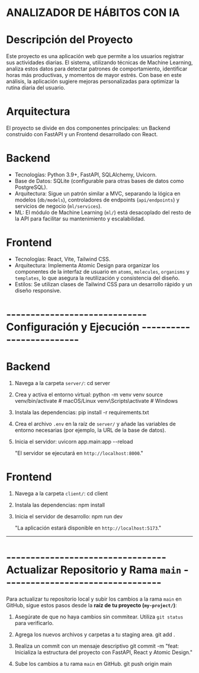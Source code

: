 # ANALIZADOR DE HÁBITOS CON IA #

# Descripción del Proyecto
Este proyecto es una aplicación web que permite a los usuarios registrar sus actividades diarias. El sistema, utilizando técnicas de Machine Learning, analiza estos datos para detectar patrones de comportamiento, identificar horas más productivas, y momentos de mayor estrés. Con base en este análisis, la aplicación sugiere mejoras personalizadas para optimizar la rutina diaria del usuario.

# Arquitectura
El proyecto se divide en dos componentes principales: un Backend construido con FastAPI y un Frontend desarrollado con React.

# Backend
-  Tecnologías: Python 3.9+, FastAPI, SQLAlchemy, Uvicorn.
-  Base de Datos: SQLite (configurable para otras bases de datos como PostgreSQL).
-  Arquitectura: Sigue un patrón similar a MVC, separando la lógica en modelos (`db/models`), controladores de endpoints (`api/endpoints`) y servicios de negocio (`ml/services`).
-  ML: El módulo de Machine Learning (`ml/`) está desacoplado del resto de la API para facilitar su mantenimiento y escalabilidad.

# Frontend
-  Tecnologías: React, Vite, Tailwind CSS.
-  Arquitectura: Implementa Atomic Design para organizar los componentes de la interfaz de usuario en `atoms`, `molecules`, `organisms` y `templates`, lo que asegura la reutilización y consistencia del diseño.
-  Estilos: Se utilizan clases de Tailwind CSS para un desarrollo rápido y un diseño responsive.

# ----------------------------- Configuración y Ejecución ------------------------- #

# Backend
1.  Navega a la carpeta `server/`:
    cd server

2.  Crea y activa el entorno virtual:
    python -m venv venv
    source venv/bin/activate  # macOS/Linux
    venv\Scripts\activate      # Windows

3.  Instala las dependencias:
    pip install -r requirements.txt
    
4.  Crea el archivo `.env` en la raíz de `server/` y añade las variables de entorno necesarias (por ejemplo, la URL de la base de datos).

5.  Inicia el servidor:
    uvicorn app.main:app --reload

    "El servidor se ejecutará en `http://localhost:8000`."

# Frontend
1.  Navega a la carpeta `client/`:
    cd client

2.  Instala las dependencias:
    npm install

3.  Inicia el servidor de desarrollo:
    npm run dev

    "La aplicación estará disponible en `http://localhost:5173`."

---

# --------------------------------- Actualizar Repositorio y Rama `main` --------------------------------- #

Para actualizar tu repositorio local y subir los cambios a la rama `main` en GitHub, sigue estos pasos desde la **raíz de tu proyecto (`my-project/`)**:

1.  Asegúrate de que no haya cambios sin commitear. Utiliza `git status` para verificarlo.

2.  Agrega los nuevos archivos y carpetas a tu staging area.
    git add .
    
3.  Realiza un commit con un mensaje descriptivo
    git commit -m "feat: Inicializa la estructura del proyecto con FastAPI, React y Atomic Design."

4.  Sube los cambios a tu rama `main` en GitHub.
    git push origin main
    
    

